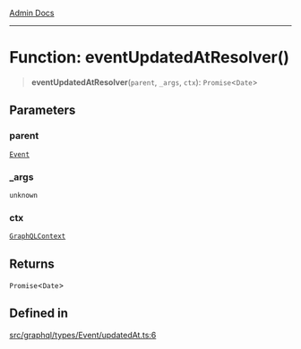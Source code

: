 [Admin Docs](/)

***

# Function: eventUpdatedAtResolver()

> **eventUpdatedAtResolver**(`parent`, `_args`, `ctx`): `Promise`\<`Date`\>

## Parameters

### parent

[`Event`](../../Event/type-aliases/Event.md)

### \_args

`unknown`

### ctx

[`GraphQLContext`](../../../../context/type-aliases/GraphQLContext.md)

## Returns

`Promise`\<`Date`\>

## Defined in

[src/graphql/types/Event/updatedAt.ts:6](https://github.com/NishantSinghhhhh/talawa-api/blob/05ae6a4794762096d917a90a3af0db22b7c47392/src/graphql/types/Event/updatedAt.ts#L6)
